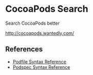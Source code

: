 CocoaPods Search
================

Search CocoaPods better

http://cocoapods.wantedly.com/


## References

- [Podfile Syntax Reference](http://guides.cocoapods.org/syntax/podfile.html)
- [Podspec Syntax Reference](http://guides.cocoapods.org/syntax/podspec.html)

